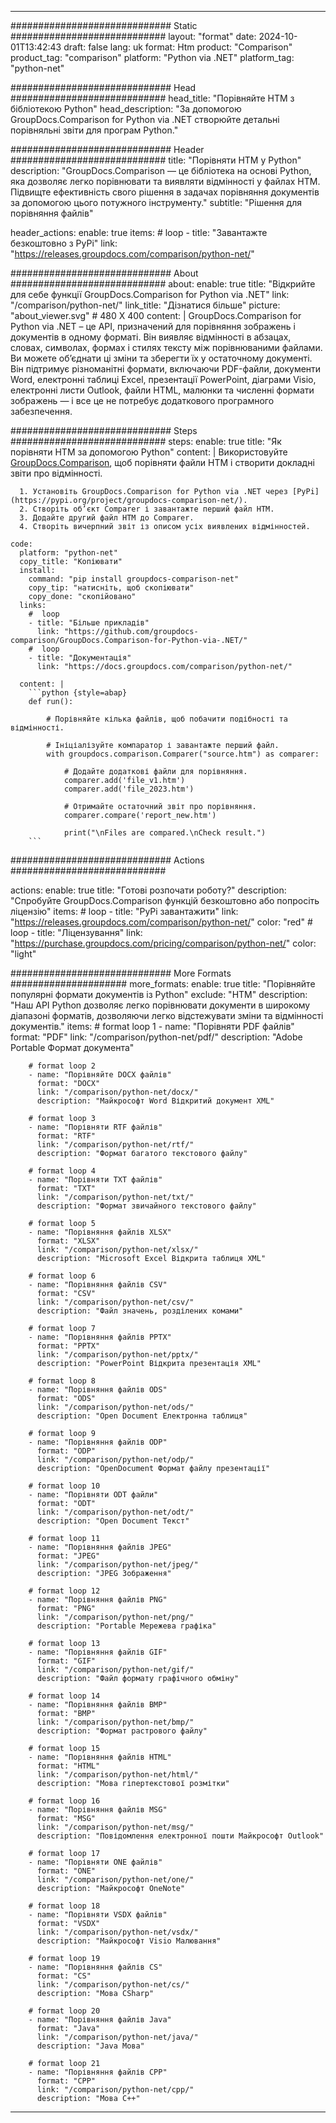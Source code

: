 
---
############################# Static ############################
layout: "format"
date:  2024-10-01T13:42:43
draft: false
lang: uk
format: Htm
product: "Comparison"
product_tag: "comparison"
platform: "Python via .NET"
platform_tag: "python-net"

############################# Head ############################
head_title: "Порівняйте HTM з бібліотекою Python"
head_description: "За допомогою GroupDocs.Comparison for Python via .NET створюйте детальні порівняльні звіти для програм Python."

############################# Header ############################
title: "Порівняти HTM у Python" 
description: "GroupDocs.Comparison — це бібліотека на основі Python, яка дозволяє легко порівнювати та виявляти відмінності у файлах HTM. Підвищте ефективність свого рішення в задачах порівняння документів за допомогою цього потужного інструменту."
subtitle: "Рішення для порівняння файлів" 

header_actions:
  enable: true
  items:
    #  loop
    - title: "Завантажте безкоштовно з PyPi"
      link: "https://releases.groupdocs.com/comparison/python-net/"
      
############################# About ############################
about:
    enable: true
    title: "Відкрийте для себе функції GroupDocs.Comparison for Python via .NET"
    link: "/comparison/python-net/"
    link_title: "Дізнатися більше"
    picture: "about_viewer.svg" # 480 X 400
    content: |
       GroupDocs.Comparison for Python via .NET – це API, призначений для порівняння зображень і документів в одному форматі. Він виявляє відмінності в абзацах, словах, символах, формах і стилях тексту між порівнюваними файлами. Ви можете об’єднати ці зміни та зберегти їх у остаточному документі. Він підтримує різноманітні формати, включаючи PDF-файли, документи Word, електронні таблиці Excel, презентації PowerPoint, діаграми Visio, електронні листи Outlook, файли HTML, малюнки та численні формати зображень — і все це не потребує додаткового програмного забезпечення.

############################# Steps ############################
steps:
    enable: true
    title: "Як порівняти HTM за допомогою Python"
    content: |
      Використовуйте [GroupDocs.Comparison](https://products.groupdocs.com/comparison/python-net/), щоб порівняти файли HTM і створити докладні звіти про відмінності.
      
      1. Установіть GroupDocs.Comparison for Python via .NET через [PyPi](https://pypi.org/project/groupdocs-comparison-net/).
      2. Створіть об’єкт Comparer і завантажте перший файл HTM.
      3. Додайте другий файл HTM до Comparer.
      4. Створіть вичерпний звіт із описом усіх виявлених відмінностей.
   
    code:
      platform: "python-net"
      copy_title: "Копіювати"
      install:
        command: "pip install groupdocs-comparison-net"
        copy_tip: "натисніть, щоб скопіювати"
        copy_done: "скопійовано"
      links:
        #  loop
        - title: "Більше прикладів"
          link: "https://github.com/groupdocs-comparison/GroupDocs.Comparison-for-Python-via-.NET/"
        #  loop
        - title: "Документація"
          link: "https://docs.groupdocs.com/comparison/python-net/"
          
      content: |
        ```python {style=abap}
        def run():

            # Порівняйте кілька файлів, щоб побачити подібності та відмінності.

            # Ініціалізуйте компаратор і завантажте перший файл.
            with groupdocs.comparison.Comparer("source.htm") as comparer:

                # Додайте додаткові файли для порівняння.
                comparer.add('file_v1.htm')
                comparer.add('file_2023.htm')

                # Отримайте остаточний звіт про порівняння.
                comparer.compare('report_new.htm')

                print("\nFiles are compared.\nCheck result.")
        ```            

############################# Actions ############################

actions:
  enable: true
  title: "Готові розпочати роботу?"
  description: "Спробуйте GroupDocs.Comparison функцій безкоштовно або попросіть ліцензію"
  items:
    #  loop
    - title: "PyPi завантажити"
      link: "https://releases.groupdocs.com/comparison/python-net/"
      color: "red"
        #  loop
    - title: "Ліцензування"
      link: "https://purchase.groupdocs.com/pricing/comparison/python-net/"
      color: "light"


############################# More Formats #####################
more_formats:
    enable: true
    title: "Порівняйте популярні формати документів із Python"
    exclude: "HTM"
    description: "Наш API Python дозволяє легко порівнювати документи в широкому діапазоні форматів, дозволяючи легко відстежувати зміни та відмінності документів."
    items: 
        # format loop 1
        - name: "Порівняти PDF файлів"
          format: "PDF"
          link: "/comparison/python-net/pdf/"
          description: "Adobe Portable Формат документа"

        # format loop 2
        - name: "Порівняйте DOCX файлів"
          format: "DOCX"
          link: "/comparison/python-net/docx/"
          description: "Майкрософт Word Відкритий документ XML"

        # format loop 3
        - name: "Порівняти RTF файлів"
          format: "RTF"
          link: "/comparison/python-net/rtf/"
          description: "Формат багатого текстового файлу"

        # format loop 4
        - name: "Порівняти TXT файлів"
          format: "TXT"
          link: "/comparison/python-net/txt/"
          description: "Формат звичайного текстового файлу"

        # format loop 5
        - name: "Порівняння файлів XLSX"
          format: "XLSX"
          link: "/comparison/python-net/xlsx/"
          description: "Microsoft Excel Відкрита таблиця XML"

        # format loop 6
        - name: "Порівняння файлів CSV"
          format: "CSV"
          link: "/comparison/python-net/csv/"
          description: "Файл значень, розділених комами"

        # format loop 7
        - name: "Порівняння файлів PPTX"
          format: "PPTX"
          link: "/comparison/python-net/pptx/"
          description: "PowerPoint Відкрита презентація XML"

        # format loop 8
        - name: "Порівняння файлів ODS"
          format: "ODS"
          link: "/comparison/python-net/ods/"
          description: "Open Document Електронна таблиця"

        # format loop 9
        - name: "Порівняння файлів ODP"
          format: "ODP"
          link: "/comparison/python-net/odp/"
          description: "OpenDocument Формат файлу презентації"

        # format loop 10
        - name: "Порівняти ODT файли"
          format: "ODT"
          link: "/comparison/python-net/odt/"
          description: "Open Document Текст"

        # format loop 11
        - name: "Порівняння файлів JPEG"
          format: "JPEG"
          link: "/comparison/python-net/jpeg/"
          description: "JPEG Зображення"

        # format loop 12
        - name: "Порівняння файлів PNG"
          format: "PNG"
          link: "/comparison/python-net/png/"
          description: "Portable Мережева графіка"

        # format loop 13
        - name: "Порівняння файлів GIF"
          format: "GIF"
          link: "/comparison/python-net/gif/"
          description: "Файл формату графічного обміну"

        # format loop 14
        - name: "Порівняння файлів BMP"
          format: "BMP"
          link: "/comparison/python-net/bmp/"
          description: "Формат растрового файлу"

        # format loop 15
        - name: "Порівняння файлів HTML"
          format: "HTML"
          link: "/comparison/python-net/html/"
          description: "Мова гіпертекстової розмітки"

        # format loop 16
        - name: "Порівняння файлів MSG"
          format: "MSG"
          link: "/comparison/python-net/msg/"
          description: "Повідомлення електронної пошти Майкрософт Outlook"

        # format loop 17
        - name: "Порівняти ONE файлів"
          format: "ONE"
          link: "/comparison/python-net/one/"
          description: "Майкрософт OneNote"

        # format loop 18
        - name: "Порівняти VSDX файлів"
          format: "VSDX"
          link: "/comparison/python-net/vsdx/"
          description: "Майкрософт Visio Малювання"

        # format loop 19
        - name: "Порівняння файлів CS"
          format: "CS"
          link: "/comparison/python-net/cs/"
          description: "Мова CSharp"

        # format loop 20
        - name: "Порівняння файлів Java"
          format: "Java"
          link: "/comparison/python-net/java/"
          description: "Java Мова"
          
        # format loop 21
        - name: "Порівняння файлів CPP"
          format: "CPP"
          link: "/comparison/python-net/cpp/"
          description: "Мова C++"
---